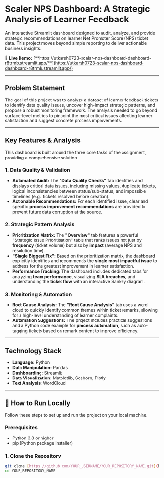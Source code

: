 # Scaler NPS Dashboard: A Strategic Analysis of Learner Feedback

An interactive Streamlit dashboard designed to audit, analyze, and provide strategic recommendations on learner Net Promoter Score (NPS) ticket data. This project moves beyond simple reporting to deliver actionable business insights.

**🚀 Live Demo:** [**https://utkarsh0723-scalar-nps-dashboard-dashboard-r8trmb.streamlit.app/**](https://utkarsh0723-scalar-nps-dashboard-dashboard-r8trmb.streamlit.app/)

---

## Problem Statement

The goal of this project was to analyze a dataset of learner feedback tickets to identify data quality issues, uncover high-impact strategic patterns, and propose a robust monitoring framework. The analysis needed to go beyond surface-level metrics to pinpoint the most critical issues affecting learner satisfaction and suggest concrete process improvements.

---

## Key Features & Analysis

This dashboard is built around the three core tasks of the assignment, providing a comprehensive solution.

### 1. Data Quality & Validation
* **Automated Audit:** The **"Data Quality Checks"** tab identifies and displays critical data issues, including missing values, duplicate tickets, logical inconsistencies between status/sub-status, and impossible timelines (e.g., tickets resolved before creation).
* **Actionable Recommendations:** For each identified issue, clear and specific **process improvement recommendations** are provided to prevent future data corruption at the source.

### 2. Strategic Pattern Analysis
* **Prioritization Matrix:** The **"Overview"** tab features a powerful "Strategic Issue Prioritisation" table that ranks issues not just by **frequency** (ticket volume) but also by **impact** (average NPS and resolution time).
* **"Single Biggest Fix":** Based on the prioritization matrix, the dashboard explicitly identifies and recommends the **single most impactful issue** to address for the greatest improvement in learner satisfaction.
* **Performance Tracking:** The dashboard includes dedicated tabs for analyzing **team performance**, visualizing **SLA breaches**, and understanding the **ticket flow** with an interactive Sankey diagram.

### 3. Monitoring & Automation
* **Root Cause Analysis:** The **"Root Cause Analysis"** tab uses a word cloud to quickly identify common themes within ticket remarks, allowing for a high-level understanding of learner complaints.
* **Automation Suggestions:** The project includes practical suggestions and a Python code example for **process automation**, such as auto-tagging tickets based on remark content to improve efficiency.

---

## Technology Stack

* **Language:** Python
* **Data Manipulation:** Pandas
* **Dashboarding:** Streamlit
* **Data Visualization:** Matplotlib, Seaborn, Plotly
* **Text Analysis:** WordCloud

---

## 🚀 How to Run Locally

Follow these steps to set up and run the project on your local machine.

### Prerequisites
* Python 3.8 or higher
* pip (Python package installer)

### 1. Clone the Repository
```bash
git clone [https://github.com/YOUR_USERNAME/YOUR_REPOSITORY_NAME.git](https://github.com/YOUR_USERNAME/YOUR_REPOSITORY_NAME.git)
cd YOUR_REPOSITORY_NAME
